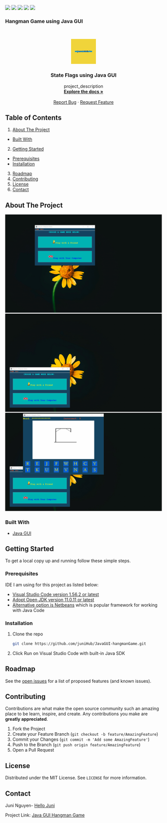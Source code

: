 [![](https://img.shields.io/github/contributors/juniHub/JavaGUI-hangmanGame.svg?style=for-the-badge)](https://github.com/juniHub/JavaGUI-hangmanGame/graphs/contributors) [![](https://img.shields.io/github/forks/juniHub/JavaGUI-hangmanGame.svg?style=for-the-badge)](https://github.com/juniHub/JavaGUI-hangmanGame/network/members) [![](https://img.shields.io/github/stars/juniHub/JavaGUI-hangmanGame.svg?style=for-the-badge)](https://github.comjuniHub/JavaGUI-hangmanGame/stargazers) [![](https://img.shields.io/github/issues/juniHub/JavaGUI-hangmanGame.svg?style=for-the-badge)](https://github.com/gjuniHub/JavaGUI-hangmanGame/issues) [![](https://img.shields.io/github/license/juniHub/JavaGUI-hangmanGame.svg?style=for-the-badge)](https://github.com/juniHub/JavaGUI-hangmanGame/blob/master/LICENSE.txt)

### Hangman Game using Java GUI


<!-- PROJECT LOGO -->
<br />
<p align="center">
  <a href="https://github.com/juniHub/JavaGUI-hangmanGame">
    <img src="logo.png" alt="Logo" width="80" height="80">
  </a>

  <h3 align="center">State Flags using Java GUI</h3>

  <p align="center">
    project_description
    <br />
    <a href="https://github.com/juniHub/JavaGUI-hangmanGame"><strong>Explore the docs »</strong></a>
    <br />
    <br />
    <a href="https://github.com/juniHub/JavaGUI-hangmanGame/issues">Report Bug</a>
    ·
    <a href="https://github.com/juniHub/JavaGUI-hangmanGame/issues">Request Feature</a>
  </p>
</p>

 
## Table of Contents

1.  [About The Project](./#about-the-project)
   * [Built With](./#built-with)
2.  [Getting Started](./#getting-started)
   * [Prerequisites](./#prerequisites)
   * [Installation](./#installation)
3. [Roadmap](./#roadmap)
4. [Contributing](./#contributing)
5. [License](./#license)
6. [Contact](./#contact)

## About The Project

<img src="hangmanGame_JavaGUI.gif" alt="hangman game demo">
<img src="hangmanGame_JavaGUI1.gif" alt="hangman game demo">
<img src="hangmanGame_JavaGUI2.gif" alt="hangman game demo">

### Built With

* [Java GUI](https://docs.oracle.com/javase/tutorial/uiswing/)

## Getting Started

To get a local copy up and running follow these simple steps.

### Prerequisites

IDE I am using for this project as listed below:

* [Visual Studio Code version 1.56.2 or latest](https://code.visualstudio.com)
* [Adopt Open JDK version 11.0.11 or latest](https://adoptopenjdk.net/index.html)
* [Alternative option is Netbeans](https://netbeans.apache.org) which is popular framework for working with Java Code

### Installation

1. Clone the repo

   ```bash
   git clone https://github.com/juniHub/JavaGUI-hangmanGame.git
   ```

2. Click Run on Visual Studio Code with built-in Java SDK

## Roadmap

See the [open issues](https://github.com/juniHub/JavaGUI-hangmanGame/issues) for a list of proposed features \(and known issues\).

## Contributing

Contributions are what make the open source community such an amazing place to be learn, inspire, and create. Any contributions you make are **greatly appreciated**.

1. Fork the Project
2. Create your Feature Branch \(`git checkout -b feature/AmazingFeature`\)
3. Commit your Changes \(`git commit -m 'Add some AmazingFeature'`\)
4. Push to the Branch \(`git push origin feature/AmazingFeature`\)
5. Open a Pull Request

## License

Distributed under the MIT License. See `LICENSE` for more information.

## Contact

Juni Nguyen- [Hello Juni](mailto:hellojuninguyen@gmail.com)

Project Link: [Java GUI Hangman Game](https://github.com/juniHub/JavaGUI-hangmanGame)

